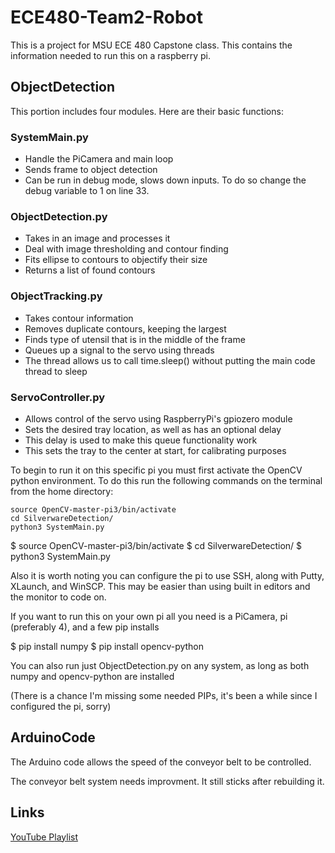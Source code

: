 # ECE480-Team2-Robot

This is a project for MSU ECE 480 Capstone class. This contains the information needed to run this on a raspberry pi.

## ObjectDetection

This portion includes four modules. Here are their basic functions:

### SystemMain.py
- Handle the PiCamera and main loop
- Sends frame to object detection
- Can be run in debug mode, slows down inputs. To do so change the debug variable to 1 on line 33.

### ObjectDetection.py
- Takes in an image and processes it
- Deal with image thresholding and contour finding
- Fits ellipse to contours to objectify their size
- Returns a list of found contours

### ObjectTracking.py
- Takes contour information
- Removes duplicate contours, keeping the largest
- Finds type of utensil that is in the middle of the frame
- Queues up a signal to the servo using threads
- The thread allows us to call time.sleep() without putting the main code thread to sleep

### ServoController.py
- Allows control of the servo using RaspberryPi's gpiozero module
- Sets the desired tray location, as well as has an optional delay
- This delay is used to make this queue functionality work
- This sets the tray to the center at start, for calibrating purposes

To begin to run it on this specific pi you must first activate the OpenCV python environment.
To do this run the following commands on the terminal from the home directory:

```{r, engine='sh', count_lines}
source OpenCV-master-pi3/bin/activate
cd SilverwareDetection/
python3 SystemMain.py
```
$ source OpenCV-master-pi3/bin/activate
$ cd SilverwareDetection/
$ python3 SystemMain.py

Also it is worth noting you can configure the pi to use SSH, along with Putty, XLaunch, and WinSCP. This may be
easier than using built in editors and the monitor to code on.

If you want to run this on your own pi all you need is a PiCamera, pi (preferably 4), and a few pip installs

$ pip install numpy
$ pip install opencv-python

You can also run just ObjectDetection.py on any system, as long as both numpy and opencv-python are installed

(There is a chance I'm missing some needed PIPs, it's been a while since I configured the pi, sorry)

## ArduinoCode

The Arduino code allows the speed of the conveyor belt to be controlled.

The conveyor belt system needs improvment. It still sticks after rebuilding it.

## Links
[YouTube Playlist](https://www.youtube.com/playlist?list=PLnDNTc2u1OkN70uiq_mDI1dUAa3VBpEik)



